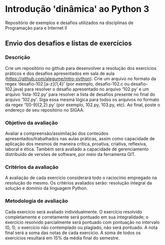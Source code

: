 # Introdução 'dinâmica' ao Python 3

Repositório de exemplos e desafios utilizados na disciplinas de Programação para e Internet II



## Envio dos desafios e listas de exercícios


### Descrição

Crie um repositório no github para desenvolver a resolução dos exercícios práticos e dos desafios apresentados em sala de aula (https://github.com/alegume/intro-python). Crie um arquivo no formato da regex ‘desafio-102\.[a-z]{1,4}’ (por exemplo, desafio-102.c ou desafio-102.java) para resolver o desafio apresentado no arquivo ‘102.py’ e um arquivo ‘lista-102.py’ para resolver a lista de desafios presente no final do arquivo ‘102.py’. Siga essa mesma lógica para todos os arquivos no formato da regex ‘1[0-9]{2,2}\.py’ (por exemplo, 102.py, 103.py, etc). Ao final, poste o endereço de seu repositório no SIGAA.

### Objetivo da avaliação

Avaliar a compreensão/assimilação dos conteúdos apresentados/trabalhados nas aulas práticas, assim como capacidade de aplicação dos mesmos de maneira crítica, proativa, criativa, reflexiva, laboral e ética. Também será avaliado a capacidade de gerenciamento distribuído de versões de software, por meio da ferramenta GIT.

### Critérios da avaliação

A avaliação de cada exercício considerará todo o raciocínio empregado na resolução do mesmo. Os critérios avaliados serão: resolução integral da solução e domínio da linguagem Python.

### Metodologia de avaliação

Cada exercício será avaliado individualmente. O exercício resolvido completamente e corretamente será pontuado em sua integralidade; o exercício resolvido parcialmente será pontuado com pontuação no intervalo (0, 1); o exercício não contemplado ou plagiado, não será pontuado. A nota final será a soma das notas de cada exercício. A soma de todos os exercícios resultará em 15% da média final do semestre.